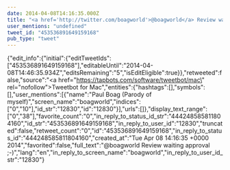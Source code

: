 ```yaml
---
date: 2014-04-08T14:16:35.000Z
title: "<a href='http://twitter.com/boagworld'>@boagworld</a> Review waiting approval ;-)″"
user_mentions: "undefined"
tweet_id: "453536891649159168"
pub_type: "tweet"
---
```

{"edit_info":{"initial":{"editTweetIds":["453536891649159168"],"editableUntil":"2014-04-08T14:46:35.934Z","editsRemaining":"5","isEditEligible":true}},"retweeted":false,"source":"<a href=\"https://tapbots.com/software/tweetbot/mac\" rel=\"nofollow\">Tweetbot for Mac</a>","entities":{"hashtags":[],"symbols":[],"user_mentions":[{"name":"Paul Boag (Parody of myself)","screen_name":"boagworld","indices":["0","10"],"id_str":"12830","id":"12830"}],"urls":[]},"display_text_range":["0","38"],"favorite_count":"0","in_reply_to_status_id_str":"444248585811804160","id_str":"453536891649159168","in_reply_to_user_id":"12830","truncated":false,"retweet_count":"0","id":"453536891649159168","in_reply_to_status_id":"444248585811804160","created_at":"Tue Apr 08 14:16:35 +0000 2014","favorited":false,"full_text":"@boagworld Review waiting approval ;-)","lang":"en","in_reply_to_screen_name":"boagworld","in_reply_to_user_id_str":"12830"}
